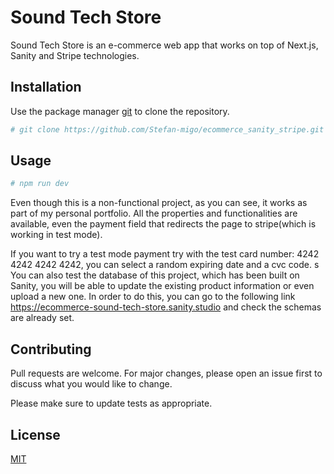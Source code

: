 # Sound Tech Store

Sound Tech Store is an e-commerce web app that works on top of Next.js, Sanity and Stripe technologies. 

## Installation

Use the package manager [git](https://git-scm.com) to clone the repository.

```bash
# git clone https://github.com/Stefan-migo/ecommerce_sanity_stripe.git
```

## Usage

```bash
# npm run dev
```
Even though this is a non-functional project, as you can see, it works as part of my personal portfolio. All the properties and functionalities are available, even the payment field that redirects the page to stripe(which is working in test mode).

If you want to try a test mode payment try with the test card number: 4242 4242 4242 4242, you can select a random expiring date and a cvc code.
s
You can also test the database of this project, which has been built on Sanity, you will be able to update the existing product information or even upload a new one. In order to do this, you can go to the following link https://ecommerce-sound-tech-store.sanity.studio and check the schemas are already set.

## Contributing
 
Pull requests are welcome. For major changes, please open an issue first to discuss what you would like to change.

Please make sure to update tests as appropriate.

## License
[MIT](https://github.com/Stefan-migo)
